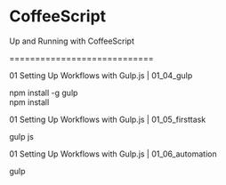 # CoffeeScript
Up and Running with CoffeeScript


============================

01 Setting Up Workflows with Gulp.js | 01_04_gulp

npm install -g gulp  
npm install  


01 Setting Up Workflows with Gulp.js | 01_05_firsttask

gulp js


01 Setting Up Workflows with Gulp.js | 01_06_automation

gulp
